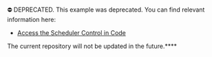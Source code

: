 ⛔ DEPRECATED. This example was deprecated. You can find relevant information here:

- [Access the Scheduler Control in Code](https://docs.devexpress.com/eXpressAppFramework/112812/event-planning-and-notifications/scheduler/scheduler-module-overview#access-the-scheduler-control-in-code)

The current repository will not be updated in the future.****
